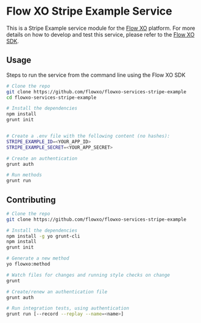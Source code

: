 # Flow XO Stripe Example Service

This is a Stripe Example service module for the [Flow XO](https://flowxo.com) platform. For more details on how to develop and test this service, please refer to the [Flow XO SDK](http://github.com/flowxo/flowxo-sdk).

## Usage

Steps to run the service from the command line using the Flow XO SDK
``` bash
# Clone the repo
git clone https://github.com/flowxo/flowxo-services-stripe-example
cd flowxo-services-stripe-example

# Install the dependencies
npm install
grunt init


# Create a .env file with the following content (no hashes):
STRIPE_EXAMPLE_ID=<YOUR_APP_ID>
STRIPE_EXAMPLE_SECRET=<YOUR_APP_SECRET>

# Create an authentication
grunt auth

# Run methods
grunt run
```

## Contributing

``` bash
# Clone the repo
git clone https://github.com/flowxo/flowxo-services-stripe-example

# Install the dependencies
npm install -g yo grunt-cli
npm install
grunt init

# Generate a new method
yo flowxo:method

# Watch files for changes and running style checks on change
grunt

# Create/renew an authentication file
grunt auth

# Run integration tests, using authentication
grunt run [--record --replay --name=<name>]

```
